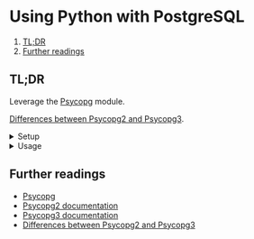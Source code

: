 # Using Python with PostgreSQL

1. [TL;DR](#tldr)
1. [Further readings](#further-readings)

## TL;DR

Leverage the [Psycopg] module.

[Differences between Psycopg2 and Psycopg3].

<details>
  <summary>Setup</summary>

```sh
pip install 'psycopg2-binary'  # psycopg2
pip install 'psycopg[binary]'  # psycopg3
```

</details>

<details>
  <summary>Usage</summary>

1. Create a new database session by using `connect()`.
1. Create new cursor instances using `cursor()` to execute commands and queries.
1. Terminate transactions using `commit()` or `rollback()`.

  <details style="padding-left: 1em">
    <summary>Psycopg2</summary>

```py
import psycopg2

# Connect to existing Postgres DBs
conn = psycopg2.connect("dbname=test user=postgres")

# Perform database operations through Cursors
with conn.cursor() as cur:

    # Execute commands
    cur.execute("CREATE TABLE test (id serial PRIMARY KEY, num integer, data text)")
    cur.execute("INSERT INTO test (num, data) VALUES (%s, %s)", (100, "abc'def"))
    cur.execute(
        """
        INSERT INTO some_table (an_int, a_date, another_date, a_string)
        VALUES (%(int)s, %(date)s, %(date)s, %(str)s);
        """,
        {'int': 10, 'str': "O'Reilly", 'date': datetime.date(2005, 11, 18)}
    )

    # Retrieve query results
    # Data is obtained as Python objects
    cur.execute("SELECT * FROM test")
    one_result = cur.fetchone()
    all_results = cur.fetchall()

    # Make changes to the DB persistent on demand
    conn.commit()
```

  </details>
  <details style="padding-left: 1em">
    <summary>Psycopg3</summary>

```py
import psycopg

# Connect to existing Postgres DBs
# When this block is exited, any open transaction will be committed
# If any exception is raised within the block, the transaction is rolled back
with psycopg.connect("dbname=test user=postgres") as conn:

    # Perform database operations through Cursors
    with conn.cursor() as cur:

        # Execute commands
        cur.execute(
            """
            CREATE TABLE test (
                id serial PRIMARY KEY,
                num integer,
                data text
            )
            """
        )
        cur.execute("INSERT INTO test (num, data) VALUES (%s, %s)", (100, "abc'def"))
        cur.execute(
            """
            INSERT INTO some_table (an_int, a_date, another_date, a_string)
            VALUES (%(int)s, %(date)s, %(date)s, %(str)s);
            """,
            {'int': 10, 'str': "O'Reilly", 'date': datetime.date(2005, 11, 18)}
        )

        # Load data from iterables
        with cur.copy("COPY test (num, data) FROM STDIN") as copy:
            for record in [(10, "hello"), (40, "world")]:
                copy.write_row(record)

        # Retrieve query results
        # Data is obtained as Python objects
        cur.execute("SELECT * FROM test")
        one_result = cur.fetchone()
        all_results = cur.fetchall()

        # Make changes to the DB persistent on demand
        conn.commit()
```

  </details>

</details>

## Further readings

- [Psycopg]
- [Psycopg2 documentation]
- [Psycopg3 documentation]
- [Differences between Psycopg2 and Psycopg3]

<!--
  Reference
  ═╬═Time══
  -->

<!-- Upstream -->
[differences between psycopg2 and psycopg3]: https://www.psycopg.org/psycopg3/docs/basic/from_pg2.html#from-psycopg2
[psycopg]: https://www.psycopg.org/
[psycopg2 documentation]: https://www.psycopg.org/docs/
[psycopg3 documentation]: https://www.psycopg.org/psycopg3/docs/
